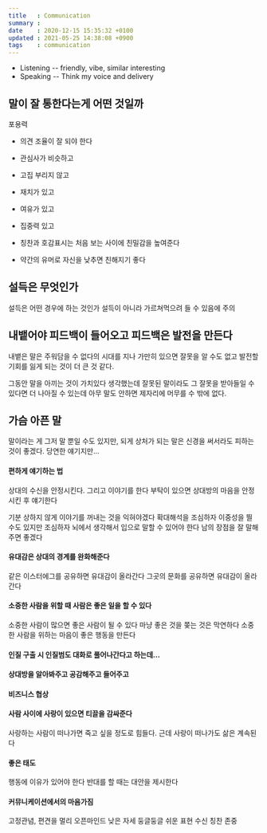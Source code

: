 ```yaml
---
title   : Communication
summary :
date    : 2020-12-15 15:35:32 +0100
updated : 2021-05-25 14:38:08 +0900
tags    : communication
---
```


* Listening    -- friendly, vibe, similar interesting
* Speaking     -- Think my voice and delivery

## 말이 잘 통한다는게 어떤 것일까
포용력
- 의견 조율이 잘 되야 한다
- 관심사가 비슷하고
- 고집 부리지 않고
- 재치가 있고
- 여유가 있고
- 집중력 있고

- 칭찬과 호감표시는 처음 보는 사이에 친밀감을 높여준다
- 약간의 유머로 자신을 낮추면 친해지기 좋다

## 설득은 무엇인가
설득은 어떤 경우에 하는 것인가
설득이 아니라 가르쳐먹으려 들 수 있음에 주의

## 내뱉어야 피드백이 들어오고 피드백은 발전을 만든다
내뱉은 말은 주워담을 수 없다의 시대를 지나
가만히 있으면 잘못을 알 수도 없고 발전할 기회를 잃게 되는 것이 더 큰 것 같다.

그동안 말을 아끼는 것이 가치있다 생각했는데
잘못된 말이라도 그 잘못을 받아들일 수 있다면 더 나아질 수 있는데 아무 말도 안하면 제자리에 머무를 수 밖에 없다.

## 가슴 아픈 말
말이라는 게 그저 말 뿐일 수도 있지만, 되게 상처가 되는 말은 신경을 써서라도
피하는 것이 좋겠다. 당연한 얘기지만...

#### 편하게 얘기하는 법
상대의 수신을 안정시킨다. 그리고 이야기를 한다
부탁이 있으면 상대방의 마음을 안정시킨 후 얘기한다

기분 상하지 않게 이야기를 꺼내는 것을 익혀야겠다
확대해석을 조심하자
이중성을 띌 수도 있지만 조심하자
뇌에서 생각해서 입으로 말할 수 있어야 한다
남의 장점을 잘 말해주면 좋겠다

#### 유대감은 상대의 경계를 완화해준다
같은 이스터에그를 공유하면 유대감이 올라간다
그곳의 문화를 공유하면 유대감이 올라간다

#### 소중한 사람을 위할 때 사람은 좋은 일을 할 수 있다
소중한 사람이 많으면 좋은 사람이 될 수 있다
마냥 좋은 것을 쫒는 것은 막연하다
소중한 사람을 위하는 마음이 좋은 행동을 만든다

#### 인질 구출 시 인질범도 대화로 풀어나간다고 하는데...

#### 상대방을 알아봐주고 공감해주고 들어주고

#### 비즈니스 협상

#### 사람 사이에 사랑이 있으면 티끌을 감싸준다
사랑하는 사람이 떠나가면 죽고 싶을 정도로 힘들다.
근데 사랑이 떠나가도 삶은 계속된다

#### 좋은 태도
행동에 이유가 있어야 한다
반대를 할 때는 대안을 제시한다

#### 커뮤니케이션에서의 마음가짐
고정관념, 편견을 멀리
오픈마인드
낮은 자세
둥글둥글
쉬운 표현
수신
칭찬
존중
